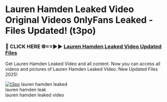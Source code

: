 # Lauren Hamden Leaked Video Original Videos 0nlyFans Leaked - Files Updated! (t3po)

<h3>🔴 CLICK HERE 🌐==►► <a href="https://tinyurl.com/x26r9saj" rel="nofollow">Lauren Hamden Leaked Video Updated Files</a></h3>

Get Lauren Hamden Leaked Video and all content. Now you can access all videos and pictures of Lauren Hamden Leaked Video. New Updated Files 2025!

[![t3po](https://i.imgur.com/LkgZPqh.gif)](https://tinyurl.com/x26r9saj)
lauren hamden leaked<br>
lauren hamden leak<br>
lauren hamden leaked video
